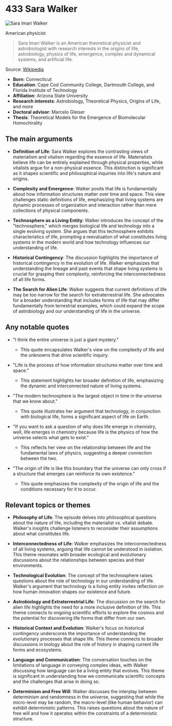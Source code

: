 # 433 Sara Walker


![Sara Imari Walker](https://encrypted-tbn0.gstatic.com/images?q=tbn:ANd9GcT20TP_bAVAOhHuvm00ZLx3Mx47N1JYUIW1gCY8IR4&s=0)

American physicist

> Sara Imari Walker is an American theoretical physicist and astrobiologist with research interests in the origins of life, astrobiology, physics of life, emergence, complex and dynamical systems, and artificial life.

Source: [Wikipedia](https://en.wikipedia.org/wiki/Sara_Imari_Walker)

- **Born**: Connecticut
- **Education**: Cape Cod Community College, Dartmouth College, and Florida Institute of Technology
- **Affiliation**: Arizona State University
- **Research interests**: Astrobiology, Theoretical Physics, Origins of Life, and more
- **Doctoral advisor**: Marcelo Gleiser
- **Thesis**: Theoretical Models for the Emergence of Biomolecular Homochirality


## The main arguments

- **Definition of Life**: Sara Walker explores the contrasting views of materialism and vitalism regarding the essence of life. Materialists believe life can be entirely explained through physical properties, while vitalists argue for a non-physical essence. This distinction is significant as it shapes scientific and philosophical inquiries into life's nature and origins.

- **Complexity and Emergence**: Walker posits that life is fundamentally about how information structures matter over time and space. This view challenges static definitions of life, emphasizing that living systems are dynamic processes of organization and interaction rather than mere collections of physical components.

- **Technosphere as a Living Entity**: Walker introduces the concept of the "technosphere," which merges biological life and technology into a single evolving system. She argues that this technosphere exhibits characteristics of life, prompting a reevaluation of what constitutes living systems in the modern world and how technology influences our understanding of life.

- **Historical Contingency**: The discussion highlights the importance of historical contingency in the evolution of life. Walker emphasizes that understanding the lineage and past events that shape living systems is crucial for grasping their complexity, reinforcing the interconnectedness of all life forms.

- **The Search for Alien Life**: Walker suggests that current definitions of life may be too narrow for the search for extraterrestrial life. She advocates for a broader understanding that includes forms of life that may differ fundamentally from terrestrial examples, which could expand the scope of astrobiology and our understanding of life in the universe.

## Any notable quotes

- "I think the entire universe is just a giant mystery."
  - This quote encapsulates Walker's view on the complexity of life and the unknowns that drive scientific inquiry.

- "Life is the process of how information structures matter over time and space."
  - This statement highlights her broader definition of life, emphasizing the dynamic and interconnected nature of living systems.

- "The modern technosphere is the largest object in time in the universe that we know about."
  - This quote illustrates her argument that technology, in conjunction with biological life, forms a significant aspect of life on Earth.

- "If you want to ask a question of why does life emerge in chemistry, well, life emerges in chemistry because life is the physics of how the universe selects what gets to exist."
  - This reflects her view on the relationship between life and the fundamental laws of physics, suggesting a deeper connection between the two.

- "The origin of life is like this boundary that the universe can only cross if a structure that emerges can reinforce its own existence."
  - This quote emphasizes the complexity of the origin of life and the conditions necessary for it to occur.

## Relevant topics or themes

- **Philosophy of Life**: The episode delves into philosophical questions about the nature of life, including the materialist vs. vitalist debate. Walker's insights challenge listeners to reconsider their assumptions about what constitutes life.

- **Interconnectedness of Life**: Walker emphasizes the interconnectedness of all living systems, arguing that life cannot be understood in isolation. This theme resonates with broader ecological and evolutionary discussions about the relationships between species and their environments.

- **Technological Evolution**: The concept of the technosphere raises questions about the role of technology in our understanding of life. Walker's argument that technology is a living entity invites reflection on how human innovation shapes our existence and future.

- **Astrobiology and Extraterrestrial Life**: The discussion on the search for alien life highlights the need for a more inclusive definition of life. This theme connects to ongoing scientific efforts to explore the cosmos and the potential for discovering life forms that differ from our own.

- **Historical Context and Evolution**: Walker's focus on historical contingency underscores the importance of understanding the evolutionary processes that shape life. This theme connects to broader discussions in biology about the role of history in shaping current life forms and ecosystems.

- **Language and Communication**: The conversation touches on the limitations of language in conveying complex ideas, with Walker discussing how language can be a living entity that evolves. This theme is significant in understanding how we communicate scientific concepts and the challenges that arise in doing so.

- **Determinism and Free Will**: Walker discusses the interplay between determinism and randomness in the universe, suggesting that while the micro-level may be random, the macro-level (like human behavior) can exhibit deterministic patterns. This raises questions about the nature of free will and how it operates within the constraints of a deterministic structure.
